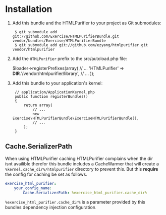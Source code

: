 Installation
============

  1. Add this bundle and the HTMLPurifier to your project as Git submodules:

          $ git submodule add git://github.com/Exercise/HTMLPurifierBundle.git vendor/bundles/Exercise/HTMLPurifierBundle
          $ git submodule add git://github.com/ezyang/htmlpurifier.git vendor/htmlpurifier

  2. Add the `HTMLPurifier` prefix to the src/autoload.php file:

        $loader->registerPrefixes(array(
            // ...
            'HTMLPurifier'    => __DIR__.'/vendor/htmlpurifier/library',
            // ...
        ));


  3. Add this bundle to your application's kernel:

          // application/ApplicationKernel.php
          public function registerBundles()
          {
              return array(
                  // ...
                  new Exercise\HTMLPurifierBundle\ExerciseHTMLPurifierBundle(),
                  // ...
              );
          }

Cache.SerializerPath
--------------------

When using HTMLPurifier caching HTMLPurifier complains when the dir isnt availible therefor this
bundle includes a CacheWarmer that will create a `%kernel.cache_dir%/htmlpurifier`
directory to prevent this. But this **require** the config for caching be set as follows.

``` yml
exercise_html_purifier:
    your_config_name:
        Cache.SerializerPath: %exercise_html_purifier.cache_dir%
```

`%exercise_html_purifier.cache_dir%` is a parameter provided by this bundles dependency injection configuration.
